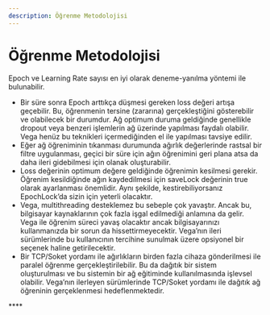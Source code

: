 ```yaml
---
description: Öğrenme Metodolojisi
---
```


# Öğrenme Metodolojisi

Epoch ve Learning Rate sayısı en iyi olarak deneme-yanılma yöntemi ile bulunabilir.

* Bir süre sonra Epoch arttıkça düşmesi gereken loss değeri artışa geçebilir. Bu, öğrenmenin tersine \(zararına\) gerçekleştiğini gösterebilir ve olabilecek bir durumdur. Ağ optimum duruma geldiğinde genellikle dropout veya benzeri işlemlerin ağ üzerinde yapılması faydalı olabilir. Vega henüz bu teknikleri içermediğinden el ile yapılması tavsiye edilir.
* Eğer ağ öğreniminin tıkanması durumunda ağırlık değerlerinde rastsal bir filtre uygulanması, geçici bir süre için ağın öğrenimini geri plana atsa da daha ileri gidebilmesi için olanak oluşturabilir.
* Loss değerinin optimum değere geldiğinde öğrenimin kesilmesi gerekir. Öğrenim kesildiğinde ağın kaydedilmesi için saveLock değerinin true olarak ayarlanması önemlidir. Aynı şekilde, kestirebiliyorsanız EpochLock’da sizin için yeterli olacaktır.
* Vega, multithreading desteklemez bu sebeple çok yavaştır. Ancak bu, bilgisayar kaynaklarının çok fazla işgal edilmediği anlamına da gelir. Vega ile öğrenim süreci yavaş olacaktır ancak bilgisayarınızı kullanmanızda bir sorun da hissettirmeyecektir. Vega’nın ileri sürümlerinde bu kullanıcının tercihine sunulmak üzere opsiyonel bir seçenek haline getirilecektir.
* Bir TCP/Soket yordamı ile ağırlıkların birden fazla cihaza gönderilmesi ile paralel öğrenme gerçekleştirilebilir. Bu da dağıtık bir sistem oluşturulması ve bu sistemin bir ağ eğitiminde kullanılmasında işlevsel olabilir. Vega’nın ilerleyen sürümlerinde TCP/Soket yordamı ile dağıtık ağ öğreninin gerçeklenmesi hedeflenmektedir.

\*\*\*\*

